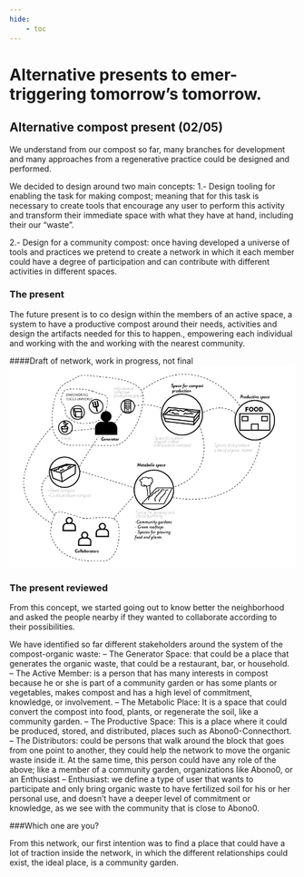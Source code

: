 ```yaml
---
hide:
    - toc
---
```



# Alternative presents to emer-triggering tomorrow’s tomorrow.

## Alternative compost present (02/05)
We understand from our compost so far, many branches for development and many approaches from a regenerative practice could be designed and performed.

We decided to design around two main concepts:
1.- Design tooling for enabling the task for making compost; meaning that for this task is necessary to create tools that encourage any user to perform this activity and transform their immediate space with what they have at hand, including their our “waste”.

2.- Design for a community compost: once having developed a universe of tools and practices we pretend to create a network in which it each member could have a degree of participation and can contribute with different activities in different spaces.

### The present
The future present is to co design within the members of an active space, a system to have a productive compost around their needs, activities and design the artifacts needed for this to happen., empowering each individual and working with the and working with the nearest community.

####Draft of network, work in progress, not final
![](../images/netwkr_1design-sutdio.jpg)


### The present reviewed

From this concept, we started going out to know better the neighborhood and asked the people nearby if they wanted to collaborate according to their possibilities.

We have identified so far different stakeholders around the system of the compost-organic waste:
– The Generator Space: that could be a place that generates the organic waste, that could be a restaurant, bar, or household.
– The Active Member: is a person that has many interests in compost because he or she is part of a community garden or has some plants or vegetables, makes compost and has a high level of commitment, knowledge, or involvement.
– The Metabolic Place: It is a space that could convert the compost into food, plants, or regenerate the soil, like a community garden.
– The Productive Space: This is a place where it could be produced, stored, and distributed, places such as Abono0-Connecthort.
– The Distributors: could be persons that walk around the block that goes from one point to another, they could help the network to move the organic waste inside it. At the same time, this person could have any role of the above; like a member of a community garden, organizations like Abono0, or an Enthusiast
– Enthusiast: we define a type of user that wants to participate and only bring organic waste to have fertilized soil for his or her personal use, and doesn’t have a deeper level of commitment or knowledge, as we see with the community that is close to Abono0.

###Which one are you?

From this network, our first intention was to find a place that could have a lot of traction inside the network, in which the different relationships could exist, the ideal place, is a community garden.
